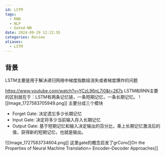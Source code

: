 ```yaml
---
id: LSTM
tags:
  - RNN
  - NLP
  - Gated-NN
date: 2024-09-29 12:22:55
categories: Review
aliases:
  - LSTM
---
```

## 背景
LSTM主要是用于解决递归网络中梯度指数级消失或者梯度爆炸的问题

https://www.youtube.com/watch?v=YCzL96nL7j0&t=267s
LSTM和RNN主要的区别就在于：LSTM有两条记忆链，一条短期记忆，一条长期记忆。
![[Image_1727583705949.png]]
主要分成三个模块
- Forget Gate: 决定遗忘多少长期记忆
- Input Gate: 决定将多少当前输入存入长期记忆
- Output Gate: 基于短期记忆和输入决定输出的百分比，乘上长期记忆激活后的值，获得新的短期记忆，也就是输出。

![[Image_1727583734604.png]]
这里gate的概念启发了grConv[[On the Properties of Neural Machine Translation= Encoder–Decoder Approaches]]